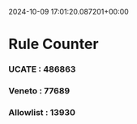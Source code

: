 2024-10-09 17:01:20.087201+00:00
# Rule Counter 
 ### UCATE : 486863

 ### Veneto : 77689

 ### Allowlist : 13930